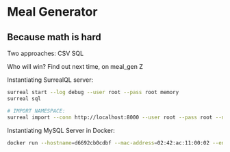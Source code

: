 # Meal Generator
## Because math is hard

Two approaches:
  CSV
  SQL

Who will win? Find out next time, on meal_gen Z

Instantiating SurrealQL server:
```bash
surreal start --log debug --user root --pass root memory
surreal sql

# IMPORT NAMESPACE:
surreal import --conn http://localhost:8000 --user root --pass root --ns meal_gen --db meal_gen meal_gen.surql
```
Instantiating MySQL Server in Docker:
```bash
docker run --hostname=d6692cb0cdbf --mac-address=02:42:ac:11:00:02 --env=MYSQL_ROOT_PASSWORD=root --env=MYSQL_USER=telemakos --env=MYSQL_PASSWORD=telemakos --env=PATH=/usr/local/sbin:/usr/local/bin:/usr/sbin:/usr/bin:/sbin:/bin --env=GOSU_VERSION=1.16 --env=MYSQL_MAJOR=innovation --env=MYSQL_VERSION=8.1.0-1.el8 --env=MYSQL_SHELL_VERSION=8.0.34-1.el8 --volume=/var/lib/mysql -p 3306:3306 -p 33060:33060 --runtime=runc -d mysql:latest
```